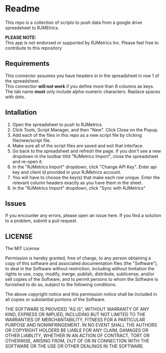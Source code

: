 # Readme #
This repo is a collection of scripts to push data from a google drive spreadsheet to RJMEtrics.

**PLEASE NOTE:**  
This app is not endorsed or supported by RJMetrics Inc. Please feel free to contribute to this repository 

## Requirements ##
This connector assumes you have headers in in the spreadsheet in row 1 of the spreadsheet.  
This connectior __will not work__ if you define more than 8 columns as keys.
The tab name __must__ only include alpha-numeric characters. Replace spaces with dots.

## Intallation ##

1. Open the spreadsheet to push to RJMetrics.
2. Click Tools, Script Manager, and then "New". Click Close on the Popup.
3. Add each of the files in this repo as a new script file by clicking file/new/script file.
4. Make sure all of the script files are saved and exit that interface.
5. Go back to the spreadsheet and refresh the page. If you don't see a new dropdown in the toolbar titld "RJMetrics Import", close the spreadsheet and re-open it.
6. In the "RJMetrics Import" dropdown, click "Change API Key". Enter api key and client id provided in your RJMetrics account.
7. You will have to choose the key(s) that make each row unique. Enter the relevant column headers exactly as you have them in the sheet.
8. In the "RJMetrics Import" dropdown, click "Sync with RJMetrics"

## Issues ##

If you encounter any errors, please open an issue here.
If you find a solution to a problem, submit a pull request.

## LICENSE ##

The MIT License

Permission is hereby granted, free of charge, to any person obtaining
a copy of this software and associated documentation files (the
"Software"), to deal in the Software without restriction, including
without limitation the rights to use, copy, modify, merge, publish,
distribute, sublicense, and/or sell copies of the Software, and to
permit persons to whom the Software is furnished to do so, subject to
the following conditions:

The above copyright notice and this permission notice shall be
included in all copies or substantial portions of the Software.

THE SOFTWARE IS PROVIDED "AS IS", WITHOUT WARRANTY OF ANY KIND,
EXPRESS OR IMPLIED, INCLUDING BUT NOT LIMITED TO THE WARRANTIES OF
MERCHANTABILITY, FITNESS FOR A PARTICULAR PURPOSE AND
NONINFRINGEMENT. IN NO EVENT SHALL THE AUTHORS OR COPYRIGHT HOLDERS BE
LIABLE FOR ANY CLAIM, DAMAGES OR OTHER LIABILITY, WHETHER IN AN ACTION
OF CONTRACT, TORT OR OTHERWISE, ARISING FROM, OUT OF OR IN CONNECTION
WITH THE SOFTWARE OR THE USE OR OTHER DEALINGS IN THE SOFTWARE.

